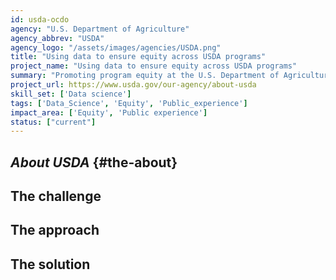 ```yaml
---
id: usda-ocdo
agency: "U.S. Department of Agriculture"
agency_abbrev: "USDA"
agency_logo: "/assets/images/agencies/USDA.png"
title: "Using data to ensure equity across USDA programs"
project_name: "Using data to ensure equity across USDA programs"
summary: "Promoting program equity at the U.S. Department of Agriculture by improving analysis of demographic variation in USDA program participation—looking at those eligible, applying, and participating; assisting in the deployment and maturity of data science and data analytics projects and tools across USDA." 
project_url: https://www.usda.gov/our-agency/about-usda
skill_set: ['Data science']
tags: ['Data_Science', 'Equity', 'Public_experience']
impact_area: ['Equity', 'Public experience']
status: ["current"]
---
```

## *About USDA* {#the-about}

## The challenge

## The approach

## The solution 

